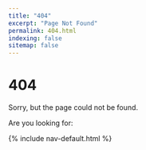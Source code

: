 ```yaml
---
title: "404"
excerpt: "Page Not Found"
permalink: 404.html
indexing: false
sitemap: false
---
```

# 404

Sorry, but the page could not be found.

Are you looking for:

{% include nav-default.html %}